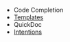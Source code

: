 [//]: # (title: Editing)

<!-- Copyright 2000-2020 JetBrains s.r.o. and other contributors. Use of this source code is governed by the Apache 2.0 license that can be found in the LICENSE file. -->

* Code Completion
* [Templates](templates.md)
* QuickDoc
* [Intentions](code_intentions.md)